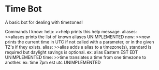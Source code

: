 # Time Bot
A basic bot for dealing with timezones!

Commands I know:
help: >>help prints this help message.
aliases: >>aliases prints the list of known aliases UNIMPLEMENTED
now: >>now prints the current time in UTC if not called with a parameter, or in the given TZ's if they exists.
alias: >>alias adds a alias to a timezone(s), standard is required but daylight savings is optional. ex: alias Eastern EST EDT UNIMPLEMENTED
time: >>time translates a time from one timezone to another. ex: time 7pm est utc UNIMPLEMENTED